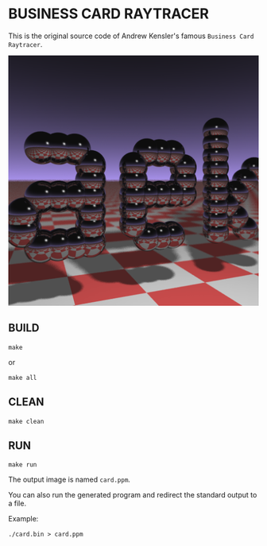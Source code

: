 # BUSINESS CARD RAYTRACER

This is the original source code of Andrew Kensler's famous `Business Card Raytracer`.

![Business Card Raytracer](../../doc/aek-old.png)

## BUILD

```
make
```

or

```
make all
```

## CLEAN

```
make clean
```

## RUN

```
make run
```

The output image is named `card.ppm`.

You can also run the generated program and redirect the standard output to a file.

Example:

```
./card.bin > card.ppm
```
